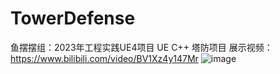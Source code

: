 # TowerDefense
鱼摆摆组：2023年工程实践UE4项目
UE C++ 塔防项目
展示视频：https://www.bilibili.com/video/BV1Xz4y147Mr
![image](https://github.com/user-attachments/assets/f74be791-d592-4a7f-9754-8f261f2f57c2)
